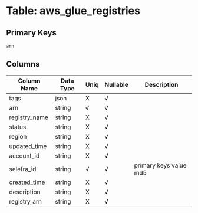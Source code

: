 # Table: aws_glue_registries

## Primary Keys 

```
arn
```


## Columns 

|  Column Name   |  Data Type  | Uniq | Nullable | Description | 
|  ----  | ----  | ----  | ----  | ---- | 
| tags | json | X | √ |  | 
| arn | string | √ | √ |  | 
| registry_name | string | X | √ |  | 
| status | string | X | √ |  | 
| region | string | X | √ |  | 
| updated_time | string | X | √ |  | 
| account_id | string | X | √ |  | 
| selefra_id | string | √ | √ | primary keys value md5 | 
| created_time | string | X | √ |  | 
| description | string | X | √ |  | 
| registry_arn | string | X | √ |  | 


